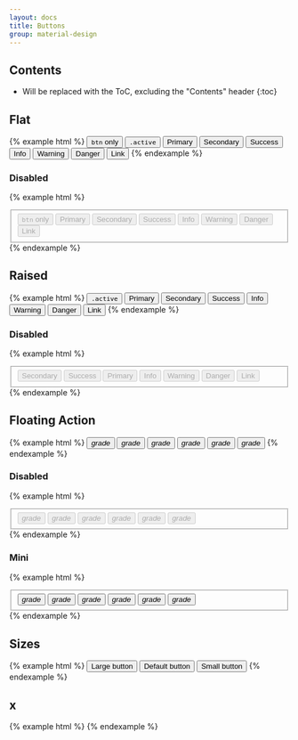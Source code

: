 ```yaml
---
layout: docs
title: Buttons
group: material-design
---
```


## Contents

* Will be replaced with the ToC, excluding the "Contents" header
{:toc}

## Flat

{% example html %}
<button type="button" class="btn"><code>btn</code> only</button>
<button type="button" class="btn active"><code>.active</code></button>
<button type="button" class="btn btn-primary">Primary</button>
<button type="button" class="btn btn-secondary">Secondary</button>
<button type="button" class="btn btn-success">Success</button>
<button type="button" class="btn btn-info">Info</button>
<button type="button" class="btn btn-warning">Warning</button>
<button type="button" class="btn btn-danger">Danger</button>
<button type="button" class="btn btn-link">Link</button>
{% endexample %}

### Disabled

{% example html %}
<fieldset disabled>
  <button type="button" class="btn"><code>btn</code> only</button>
  <button type="button" class="btn btn-primary">Primary</button>
  <button type="button" class="btn btn-secondary">Secondary</button>
  <button type="button" class="btn btn-success">Success</button>
  <button type="button" class="btn btn-info">Info</button>
  <button type="button" class="btn btn-warning">Warning</button>
  <button type="button" class="btn btn-danger">Danger</button>
  <button type="button" class="btn btn-link">Link</button>
</fieldset>
{% endexample %}

## Raised

{% example html %}
<button type="button" class="btn btn-raised active"><code>.active</code></button>
<button type="button" class="btn btn-raised btn-primary">Primary</button>
<button type="button" class="btn btn-raised btn-secondary">Secondary</button>
<button type="button" class="btn btn-raised btn-success">Success</button>
<button type="button" class="btn btn-raised btn-info">Info</button>
<button type="button" class="btn btn-raised btn-warning">Warning</button>
<button type="button" class="btn btn-raised btn-danger">Danger</button>
<button type="button" class="btn btn-raised btn-link">Link</button>
{% endexample %}

### Disabled
{% example html %}
<fieldset disabled>
  <button type="button" class="btn btn-raised btn-secondary">Secondary</button>
  <button type="button" class="btn btn-raised btn-success">Success</button>
  <button type="button" class="btn btn-raised btn-primary">Primary</button>
  <button type="button" class="btn btn-raised btn-info">Info</button>
  <button type="button" class="btn btn-raised btn-warning">Warning</button>
  <button type="button" class="btn btn-raised btn-danger">Danger</button>
  <button type="button" class="btn btn-raised btn-link">Link</button>
</fieldset>
{% endexample %}

## Floating Action

{% example html %}
<button type="button" class="btn btn-primary btn-fab">
  <i class="material-icons">grade</i>
</button>
<button type="button" class="btn btn-secondary btn-fab">
  <i class="material-icons">grade</i>
</button>
<button type="button" class="btn btn-success btn-fab">
  <i class="material-icons">grade</i>
</button>
<button type="button" class="btn btn-info btn-fab">
  <i class="material-icons">grade</i>
</button>
<button type="button" class="btn btn-warning btn-fab">
  <i class="material-icons">grade</i>
</button>
<button type="button" class="btn btn-danger btn-fab">
  <i class="material-icons">grade</i>
</button>
{% endexample %}

### Disabled
{% example html %}
<fieldset disabled>
  <button type="button" class="btn btn-primary btn-fab">
    <i class="material-icons">grade</i>
  </button>
  <button type="button" class="btn btn-secondary btn-fab">
    <i class="material-icons">grade</i>
  </button>
  <button type="button" class="btn btn-success btn-fab">
    <i class="material-icons">grade</i>
  </button>
  <button type="button" class="btn btn-info btn-fab">
    <i class="material-icons">grade</i>
  </button>
  <button type="button" class="btn btn-warning btn-fab">
    <i class="material-icons">grade</i>
  </button>
  <button type="button" class="btn btn-danger btn-fab">
    <i class="material-icons">grade</i>
  </button>
</fieldset>
{% endexample %}

### Mini
{% example html %}
<fieldset class="btn-group-sm">
  <button type="button" class="btn btn-primary btn-fab">
    <i class="material-icons">grade</i>
  </button>
  <button type="button" class="btn btn-secondary btn-fab">
    <i class="material-icons">grade</i>
  </button>
  <button type="button" class="btn btn-success btn-fab">
    <i class="material-icons">grade</i>
  </button>
  <button type="button" class="btn btn-info btn-fab">
    <i class="material-icons">grade</i>
  </button>
  <button type="button" class="btn btn-warning btn-fab">
    <i class="material-icons">grade</i>
  </button>
  <button type="button" class="btn btn-danger btn-fab">
    <i class="material-icons">grade</i>
  </button>
</fieldset>
{% endexample %}


## Sizes
{% example html %}
<button type="button" class="btn btn-raised btn-lg">Large button</button>
<button type="button" class="btn btn-raised">Default button</button>
<button type="button" class="btn btn-raised btn-sm">Small button</button>
{% endexample %}

## x
{% example html %}
{% endexample %}
